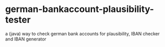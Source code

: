 german-bankaccount-plausibility-tester
======================================

a (java) way to check german bank accounts for plausibility, IBAN checker and IBAN generator